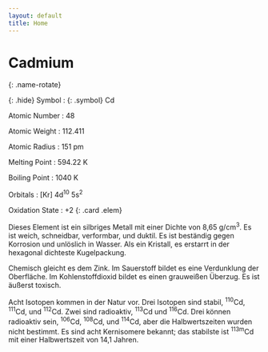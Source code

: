 ```yaml
---
layout: default
title: Home
---
```


<h1>
<div style="">Cadmium</div>
<div style="display:none">Cadmiu</div>
<div style="display:none">Kadmiyu</div>
<div style="display:none">كادميوم</div>
<div style="display:none">Кадми</div>
<div style="display:none">Cadmiwm</div>
<div style="display:none">Кадмий</div>
<div style="display:none">कैडमियम</div>
<div style="display:none">ကတ်မီယမ်</div>
<div style="display:none">کادمیم</div>
<div style="display:none">Kaadmium</div>
<div style="display:none">Cadmio</div>
<div style="display:none">કેડમિયમ</div>
<div style="display:none">കാഡ്മിയം</div>
<div style="display:none">Κάδμιο</div>
<div style="display:none">Kadmín</div>
<div style="display:none">Kadm</div>
<div style="display:none">კადმიუმი</div>
<div style="display:none">Kadmij</div>
<div style="display:none">Kadmijs</div>
<div style="display:none">Cađimi</div>
<div style="display:none">鎘</div>
<div style="display:none">Caidmiam</div>
<div style="display:none">Kadmiumi</div>
<div style="display:none">カドミウム</div>
<div style="display:none">ཁེ་ཌི་ནིམ།</div>
<div style="display:none">Kadmij</div>
<div style="display:none">קדמיום</div>
<div style="display:none">Kadmium</div>
<div style="display:none">Կադմիում</div>
<div style="display:none">Кадмій</div>
<div style="display:none">காட்மியம்</div>
<div style="display:none">Kadmii</div>
<div style="display:none">Kadmis</div>
<div style="display:none">카드뮴</div>

</h1>
{: .name-rotate} 

{: .hide} Symbol
: {: .symbol} Cd

Atomic Number
: 48

Atomic Weight
: 112.411

Atomic Radius
: <span>151 pm</span>

Melting Point
: <span>594.22 K</span>

Boiling Point
: <span>1040 K</span>

Orbitals
: <span>\[Kr\] 4d<sup>10</sup> 5s<sup>2</sup></span>

Oxidation State
: +2
{: .card .elem}

Dieses Element ist ein silbriges Metall mit einer Dichte von 8,65 g/cm<sup>3</sup>. Es ist weich, schneidbar, verformbar, und duktil. Es ist beständig gegen Korrosion und unlöslich in Wasser. Als ein Kristall, es erstarrt in der hexagonal dichteste Kugelpackung.

Chemisch gleicht es dem Zink. Im Sauerstoff bildet es eine Verdunklung der Oberfläche. Im Kohlenstoffdioxid bildet es einen grauweißen Überzug. Es ist äußerst toxisch.

Acht Isotopen kommen in der Natur vor. Drei Isotopen sind stabil, <sup class="at-weight">110</sup>Cd, <sup class="at-weight">111</sup>Cd, und <sup class="at-weight">112</sup>Cd. Zwei sind radioaktiv, <sup class="at-weight">113</sup>Cd und <sup class="at-weight">116</sup>Cd. Drei können radioaktiv sein, <sup class="at-weight">106</sup>Cd, <sup class="at-weight">108</sup>Cd, und <sup class="at-weight">114</sup>Cd, aber die Halbwertszeiten wurden nicht bestimmt. Es sind acht Kernisomere bekannt; das stabilste ist <sup class="at-weight">113m</sup>Cd mit einer Halbwertszeit von 14,1 Jahren.

<script>
	(function($) {
		$.fn.extend({
			rotaterator: function(options) {
				var defaults = {
					fadeSpeed: 500,
					pauseSpeed: 100,
					child:null
				};
				
				var options = $.extend(defaults, options);
				
				return this.each(function() {
					var o = options;
					var obj = $(this);                
					var items = $(obj.children(), obj);
					items.each(function() {
						$(this).hide();
					});
					if (!o.child) {
						var next = $(obj).children(':first');
					}
					else{
						var next = o.child;
					}
					
					$(next).fadeIn(o.fadeSpeed, function() {
						$(next).delay(o.pauseSpeed).fadeOut(o.fadeSpeed, function() {
							var next = $(this).next();
							
							if (next.length == 0) {
								next = $(obj).children(':first');
							}
							$(obj).rotaterator({child : next, fadeSpeed : o.fadeSpeed, pauseSpeed : o.pauseSpeed});
						})
					});
				});
			}
		});
	})(jQuery);
	
	$(document).ready(function() {
		$('.name-rotate').rotaterator({fadeSpeed:500, pauseSpeed:1000});
		$('.name-rotate').removeClass('hidden');
	});
</script>